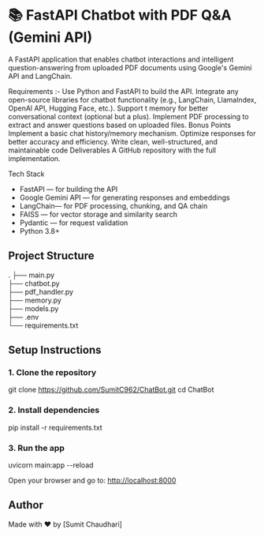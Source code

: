 # 📚 FastAPI Chatbot with PDF Q&A (Gemini API)

A FastAPI application that enables chatbot interactions and intelligent question-answering from uploaded PDF documents using Google's Gemini API and LangChain.

Requirements :-
Use Python and FastAPI to build the API. 
Integrate any open-source libraries for chatbot functionality (e.g., LangChain, Llamalndex, OpenAl API, Hugging Face, etc.).
Support t memory for better conversational context (optional but a plus).
Implement PDF processing to extract and answer questions based on uploaded files.
Bonus Points Implement a basic chat history/memory mechanism. Optimize responses for better accuracy and efficiency.
Write clean, well-structured, and maintainable code Deliverables A GitHub repository with the full implementation.


 Tech Stack

- FastAPI — for building the API
- Google Gemini API — for generating responses and embeddings
- LangChain— for PDF processing, chunking, and QA chain
- FAISS — for vector storage and similarity search
- Pydantic — for request validation
- Python 3.8+

 ## Project Structure
.
├── main.py                 
├── chatbot.py              
├── pdf_handler.py          
├── memory.py              
├── models.py              
├── .env                   
└── requirements.txt       


##  Setup Instructions

### 1. Clone the repository

git clone https://github.com/SumitC962/ChatBot.git
cd ChatBot



### 2. Install dependencies

pip install -r requirements.txt



### 3. Run the app


uvicorn main:app --reload


Open your browser and go to: [http://localhost:8000](http://localhost:8000)


## Author

Made with ❤️ by \[Sumit Chaudhari]
